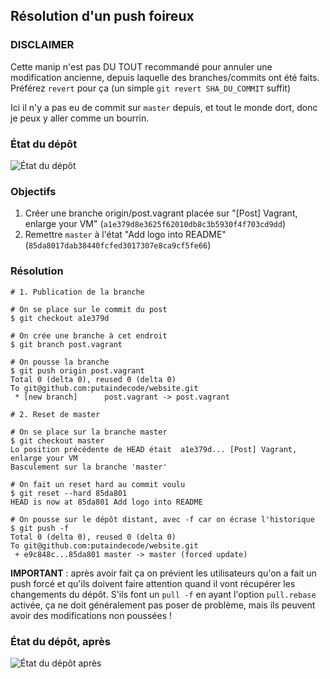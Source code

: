 ## Résolution d'un push foireux

### DISCLAIMER

Cette manip n'est pas DU TOUT recommandé pour annuler une modification ancienne, depuis laquelle des branches/commits ont été faits. Préférez `revert` pour ça (un simple `git revert SHA_DU_COMMIT` suffit)

Ici il n'y a pas eu de commit sur `master` depuis, et tout le monde dort, donc je peux y aller comme un bourrin.

### État du dépôt

![État du dépôt](http://drop.madx.me/93f2yp0n7crl7dbulg869k27gm6ydqv.png)

### Objectifs

1. Créer une branche origin/post.vagrant placée sur "[Post] Vagrant, enlarge your VM" (`a1e379d8e3625f62010db8c3b5930f4f703cd9dd`)
2. Remettre `master` à l'état "Add logo into README" (`85da8017dab38440fcfed3017307e8ca9cf5fe66`)

### Résolution

``` console
# 1. Publication de la branche

# On se place sur le commit du post
$ git checkout a1e379d

# On crée une branche à cet endroit
$ git branch post.vagrant

# On pousse la branche
$ git push origin post.vagrant
Total 0 (delta 0), reused 0 (delta 0)
To git@github.com:putaindecode/website.git
 * [new branch]      post.vagrant -> post.vagrant

# 2. Reset de master

# On se place sur la branche master
$ git checkout master
Lo position précédente de HEAD était  a1e379d... [Post] Vagrant, enlarge your VM
Basculement sur la branche 'master'

# On fait un reset hard au commit voulu
$ git reset --hard 85da801
HEAD is now at 85da801 Add logo into README

# On pousse sur le dépôt distant, avec -f car on écrase l'historique
$ git push -f
Total 0 (delta 0), reused 0 (delta 0)
To git@github.com:putaindecode/website.git
 + e9c848c...85da801 master -> master (forced update)
```

**IMPORTANT** : après avoir fait ça on prévient les utilisateurs qu'on a fait un push forcé et qu'ils doivent faire attention quand il vont récupérer les changements du dépôt. S'ils font un `pull -f` en ayant l'option `pull.rebase` activée, ça ne doit généralement pas poser de problème, mais ils peuvent avoir des modifications non poussées !

### État du dépôt, après

![État du dépôt après](http://drop.madx.me/k1zritao83g6lvg4jmmb4ifkve79ewx.png)
